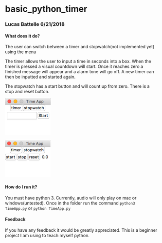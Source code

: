 # basic_python_timer
### Lucas Battelle 6/21/2018

#### What does it do?
The user can switch between a timer and stopwatch(not implemented yet) using the menu

The timer allows the user to input a time in seconds into a box. When the timer is pressed a visual countdown will start.
Once it reaches zero a finished message will appear and a alarm tone will go off. A new timer can then be inputted and
started again.

The stopwatch has a start button and will count up from zero. There is a stop and reset button.

![Timer](/images/timer_image.png)

![Stopwatch](/images/stopwatch_image.png)

#### How do I run it?
You must have python 3. Currently, audio will only play on mac or windows(untested).
Once in the folder run the command
`python3 TimeApp.py`
or
`python TimeApp.py`

#### Feedback
If you have any feedback it would be greatly appreciated. This is a beginner project I am using to teach myself python.